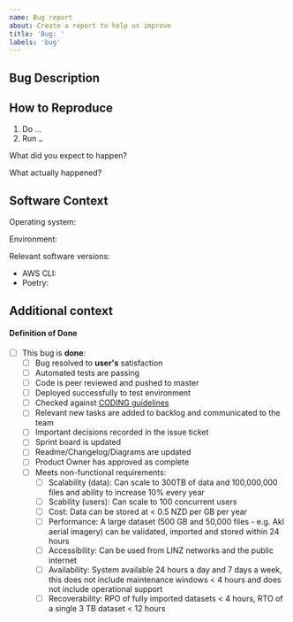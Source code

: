 ```yaml
---
name: Bug report
about: Create a report to help us improve
title: 'Bug: '
labels: 'bug'
---
```


<!--
Checklist before submitting:

- [ ] Search through existing issue reports to check whether the issue already exists
- [ ] If relevant, please include or link to a small sample dataset
- [ ] Provide stacktrace / debugging messages where possible
-->

## Bug Description

<!-- A clear and concise description of what the bug is. -->

## How to Reproduce

<!-- Steps, sample datasets, config and commands/or steps to reproduce the behavior. -->

1. Do …
1. Run `…`

What did you expect to happen? <!-- Describe the expected result -->

What actually happened? <!-- Describe the actual outcome -->

## Software Context

Operating system: <!-- e.g. Windows / Linux / macOS -->

Environment: <!-- e.g. production -->

Relevant software versions:

- AWS CLI: <!-- include the output of `aws \-\-version` -->
- Poetry: <!-- include the output of `poetry \-\-version` -->
<!-- Any other relevant software -->

## Additional context

<!-- Add any other context about the problem here, such as stack traces or debugging info. -->

#### Definition of Done

- [ ] This bug is **done**:
  - [ ] Bug resolved to **user's** satisfaction
  - [ ] Automated tests are passing
  - [ ] Code is peer reviewed and pushed to master
  - [ ] Deployed successfully to test environment
  - [ ] Checked against [CODING guidelines](https://github.com/linz/geostore/blob/master/CODING.md)
  - [ ] Relevant new tasks are added to backlog and communicated to the team
  - [ ] Important decisions recorded in the issue ticket
  - [ ] Sprint board is updated
  - [ ] Readme/Changelog/Diagrams are updated
  - [ ] Product Owner has approved as complete
  - [ ] Meets non-functional requirements:
    - [ ] Scalability (data): Can scale to 300TB of data and 100,000,000 files and ability to
          increase 10% every year
    - [ ] Scability (users): Can scale to 100 concurrent users
    - [ ] Cost: Data can be stored at < 0.5 NZD per GB per year
    - [ ] Performance: A large dataset (500 GB and 50,000 files - e.g. Akl aerial imagery) can be
          validated, imported and stored within 24 hours
    - [ ] Accessibility: Can be used from LINZ networks and the public internet
    - [ ] Availability: System available 24 hours a day and 7 days a week, this does not include
          maintenance windows < 4 hours and does not include operational support
    - [ ] Recoverability: RPO of fully imported datasets < 4 hours, RTO of a single 3 TB dataset <
          12 hours
